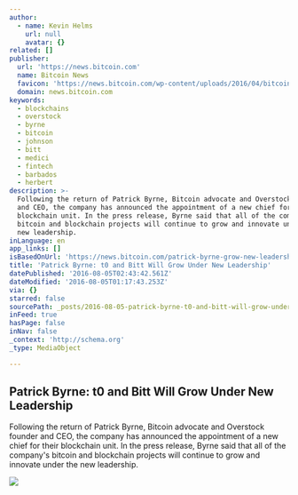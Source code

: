 ```yaml
---
author:
  - name: Kevin Helms
    url: null
    avatar: {}
related: []
publisher:
  url: 'https://news.bitcoin.com'
  name: Bitcoin News
  favicon: 'https://news.bitcoin.com/wp-content/uploads/2016/04/bitcoin_fav.png'
  domain: news.bitcoin.com
keywords:
  - blockchains
  - overstock
  - byrne
  - bitcoin
  - johnson
  - bitt
  - medici
  - fintech
  - barbados
  - herbert
description: >-
  Following the return of Patrick Byrne, Bitcoin advocate and Overstock founder
  and CEO, the company has announced the appointment of a new chief for their
  blockchain unit. In the press release, Byrne said that all of the company's
  bitcoin and blockchain projects will continue to grow and innovate under the
  new leadership.
inLanguage: en
app_links: []
isBasedOnUrl: 'https://news.bitcoin.com/patrick-byrne-grow-new-leadership/'
title: 'Patrick Byrne: t0 and Bitt Will Grow Under New Leadership'
datePublished: '2016-08-05T02:43:42.561Z'
dateModified: '2016-08-05T01:17:43.253Z'
via: {}
starred: false
sourcePath: _posts/2016-08-05-patrick-byrne-t0-and-bitt-will-grow-under-new-leadership.md
inFeed: true
hasPage: false
inNav: false
_context: 'http://schema.org'
_type: MediaObject

---
```

<article style=""><h1>Patrick Byrne: t0 and Bitt Will Grow Under New Leadership</h1><p>Following the return of Patrick Byrne, Bitcoin advocate and Overstock founder and CEO, the company has announced the appointment of a new chief for their blockchain unit. In the press release, Byrne said that all of the company's bitcoin and blockchain projects will continue to grow and innovate under the new leadership.</p><img src="https://news.bitcoin.com/wp-content/uploads/2016/08/overstock-boxes.png" /></article>